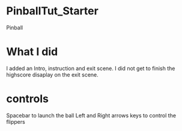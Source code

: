 # PinballTut_Starter
 Pinball



# What I did
I added an Intro, instruction and exit scene. I did not get to finish the highscore disaplay on the exit scene.

# controls
Spacebar to launch the ball
Left and Right arrows keys to control the flippers

